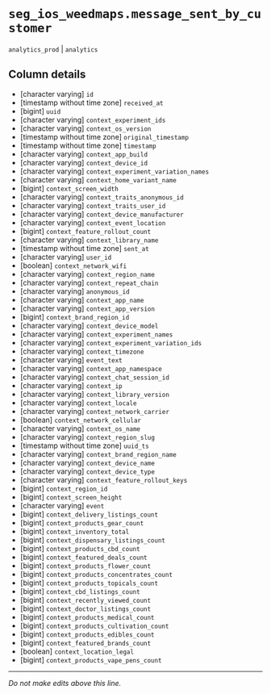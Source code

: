 # `seg_ios_weedmaps.message_sent_by_customer`
`analytics_prod` | `analytics`

## Column details
* [character varying] `id`
* [timestamp without time zone] `received_at`
* [bigint]    `uuid`
* [character varying] `context_experiment_ids`
* [character varying] `context_os_version`
* [timestamp without time zone] `original_timestamp`
* [timestamp without time zone] `timestamp`
* [character varying] `context_app_build`
* [character varying] `context_device_id`
* [character varying] `context_experiment_variation_names`
* [character varying] `context_home_variant_name`
* [bigint]    `context_screen_width`
* [character varying] `context_traits_anonymous_id`
* [character varying] `context_traits_user_id`
* [character varying] `context_device_manufacturer`
* [character varying] `context_event_location`
* [bigint]    `context_feature_rollout_count`
* [character varying] `context_library_name`
* [timestamp without time zone] `sent_at`
* [character varying] `user_id`
* [boolean]   `context_network_wifi`
* [character varying] `context_region_name`
* [character varying] `context_repeat_chain`
* [character varying] `anonymous_id`
* [character varying] `context_app_name`
* [character varying] `context_app_version`
* [bigint]    `context_brand_region_id`
* [character varying] `context_device_model`
* [character varying] `context_experiment_names`
* [character varying] `context_experiment_variation_ids`
* [character varying] `context_timezone`
* [character varying] `event_text`
* [character varying] `context_app_namespace`
* [character varying] `context_chat_session_id`
* [character varying] `context_ip`
* [character varying] `context_library_version`
* [character varying] `context_locale`
* [character varying] `context_network_carrier`
* [boolean]   `context_network_cellular`
* [character varying] `context_os_name`
* [character varying] `context_region_slug`
* [timestamp without time zone] `uuid_ts`
* [character varying] `context_brand_region_name`
* [character varying] `context_device_name`
* [character varying] `context_device_type`
* [character varying] `context_feature_rollout_keys`
* [bigint]    `context_region_id`
* [bigint]    `context_screen_height`
* [character varying] `event`
* [bigint]    `context_delivery_listings_count`
* [bigint]    `context_products_gear_count`
* [bigint]    `context_inventory_total`
* [bigint]    `context_dispensary_listings_count`
* [bigint]    `context_products_cbd_count`
* [bigint]    `context_featured_deals_count`
* [bigint]    `context_products_flower_count`
* [bigint]    `context_products_concentrates_count`
* [bigint]    `context_products_topicals_count`
* [bigint]    `context_cbd_listings_count`
* [bigint]    `context_recently_viewed_count`
* [bigint]    `context_doctor_listings_count`
* [bigint]    `context_products_medical_count`
* [bigint]    `context_products_cultivation_count`
* [bigint]    `context_products_edibles_count`
* [bigint]    `context_featured_brands_count`
* [boolean]   `context_location_legal`
* [bigint]    `context_products_vape_pens_count`

-------------------------------------------------------------------------------
*Do not make edits above this line.*
